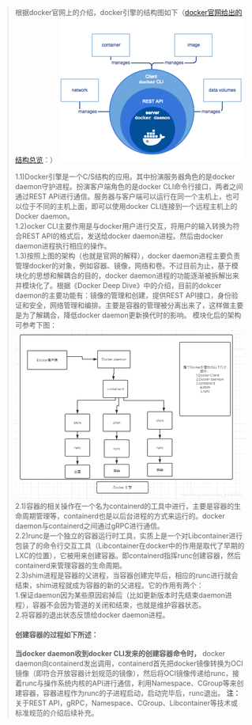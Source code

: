 ﻿> 根据docker官网上的介绍，docker引擎的结构图如下（[docker官网给出的结构总览](https://docs.docker.com/get-started/overview/)：）
> ![在这里插入图片描述](image_folder/docker-engine.png#pic_center)
> 
> 1.1)Docker引擎是一个C/S结构的应用。其中扮演服务器角色的是docker daemon守护进程。扮演客户端角色的是docker CLI命令行接口，两者之间通过REST API进行通信。服务器与客户端可以运行在同一个主机上，也可以位于不同的主机上面，即可以使用docker CLI连接到一个远程主机上的Docker daemon。<br>
> 1.2)ocker CLI主要作用是与docker用户进行交互，将用户的输入转换为符合REST API的格式后，发送给docker daemon进程。然后由docker daemon进程执行相应的操作。<br>
> 1.3)按照上图的架构（也就是官网的解释），docker daemon进程主要负责管理docker的对象，例如容器、镜像，网络和卷。不过目前为止，基于模块化的思想和解耦合的目的，docker daemon进程的功能逐渐被拆解出来并模块化了。根据《Docker Deep Dive》中的介绍，目前的dokcer daemon的主要功能有：镜像的管理和创建，提供REST API接口，身份验证和安全，网络管理和编排。主要是容器的管理被分离出来了，这样做主要是为了解耦合，降低docker daemon更新换代时的影响。 模块化后的架构可参考下图：
> ![在这里插入图片描述](image_folder/docker-modular.png#pic_center)<br>
> 2.1)容器的相关操作在一个名为containerd的工具中进行，主要是容器的生命周期管理等，containerd也是以后台进程的方式来运行的。docker daemon与containerd之间通过gRPC进行通信。<br>
> 2.2)runc是一个独立的容器运行时工具，实质上是一个对Libcontainer进行包装了的命令行交互工具（Libcontainer在docker中的作用是取代了早期的LXC的位置），它被用来创建容器。即containerd指挥runc创建容器，然后containerd来管理容器的生命周期。<br>
> 2.3)shim进程是容器的父进程，当容器创建完毕后，相应的runc进行就会结束，shim进程就成为容器的新的父进程。它的作用有两个：<br>1.保证daemon因为某些原因宕掉后（比如更新版本时先结束daemon进程），容器不会因为管道的关闭和结束，也就是维护容器状态。<br>2.将容器的退出状态反馈给docker daemon进程。
> #### 创建容器的过程如下所述：
> **当docker daemon收到docker CLI发来的创建容器命令时，** docker daemon向containerd发出调用，containerd首先把docker镜像转换为OCI镜像（即符合开放容器计划规范的镜像），然后将OCI镜像传递给runc，接着runc与操作系统内核的API进行通信，利用Namespace、CGroup等来创建容器，容器进程作为runc的子进程启动，启动完毕后，runc退出。
> **注：** 关于REST API，gRPC，Namespace、CGroup、Libcontainer等技术或标准规范的介绍后续补充。


